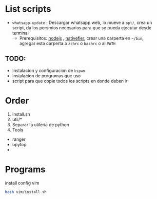 # List scripts

- `whatsapp-update` : Descargar whatsapp web, lo mueve a `opt/`, crea un script, da los persmios necesarios para que se pueda ejecutar desde terminal
  - Prerequisitos: [nodejs](https://nodejs.org/en/) , [nativefier](https://github.com/nativefier/nativefier), crear una carperta en `~/bin`, agregar esta carperta a `zshrc` o `bashrc` o al `PATH`

## TODO:

  - Instalacion y configuracion de `bspwm`
  - Instalacion de programas que uso
  - script para que copie todos los scripts en donde deben ir

# Order

1. install.sh
2. util/*
3. Separar la utileria de python
4. Tools
  - ranger
  - bpytop
  - 

# Programs

install config vim

```bash
bash vim/install.sh
```
